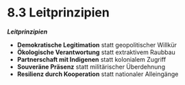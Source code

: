 # 8.3 Leitprinzipien

_**Leitprinzipien**_

* **Demokratische Legitimation** statt geopolitischer Willkür
* **Ökologische Verantwortung** statt extraktivem Raubbau
* **Partnerschaft mit Indigenen** statt kolonialem Zugriff
* **Souveräne Präsenz** statt militärischer Überdehnung
* **Resilienz durch Kooperation** statt nationaler Alleingänge
